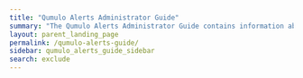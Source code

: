 ```yaml
---
title: "Qumulo Alerts Administrator Guide"
summary: "The Qumulo Alerts Administrator Guide contains information about getting started with, installing, and configuring the Qumulo Alerts system, alarms and alerts, user notifications, and integrations with email servers and the ClickSend service."
layout: parent_landing_page
permalink: /qumulo-alerts-guide/
sidebar: qumulo_alerts_guide_sidebar
search: exclude
---
```

